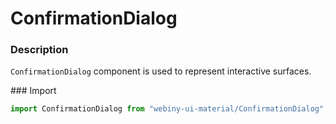 # ConfirmationDialog

### Description
`ConfirmationDialog` component is used to represent interactive surfaces.

### Import
```js
import ConfirmationDialog from "webiny-ui-material/ConfirmationDialog";
```